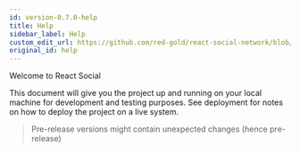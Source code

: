 ```yaml
---
id: version-0.7.0-help
title: Help
sidebar_label: Help
custom_edit_url: https://github.com/red-gold/react-social-network/blob/v0.7.0/README.md
original_id: help
---
```


Welcome to React Social

This document will give you the project up and running on your local machine for development and testing purposes. See deployment for notes on how to deploy the project on a live system.

> Pre-release versions might contain unexpected changes (hence pre-release)